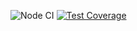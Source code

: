 ![Node CI](https://github.com/ivan-nor/frontend-project-lvl3/workflows/Node%20CI/badge.svg?branch=master&event=push)
[![Test Coverage](https://api.codeclimate.com/v1/badges/d9b6c8916fa90839ea2f/test_coverage)](https://codeclimate.com/github/ivan-nor/frontend-project-lvl3/test_coverage)